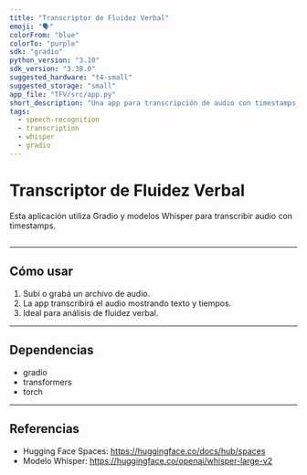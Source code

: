 ```yaml
---
title: "Transcriptor de Fluidez Verbal"
emoji: "🗣️"
colorFrom: "blue"
colorTo: "purple"
sdk: "gradio"
python_version: "3.10"
sdk_version: "3.38.0"
suggested_hardware: "t4-small"
suggested_storage: "small"
app_file: "TFV/src/app.py"
short_description: "Una app para transcripción de audio con timestamps "
tags:
  - speech-recognition
  - transcription
  - whisper
  - gradio
---
```

#
# Transcriptor de Fluidez Verbal

Esta aplicación utiliza Gradio y modelos Whisper para transcribir audio con timestamps.
##
---

## Cómo usar

1. Subí o grabá un archivo de audio.
2. La app transcribirá el audio mostrando texto y tiempos.
3. Ideal para análisis de fluidez verbal.

---

## Dependencias

- gradio
- transformers
- torch

---

## Referencias

- Hugging Face Spaces: https://huggingface.co/docs/hub/spaces
- Modelo Whisper: https://huggingface.co/openai/whisper-large-v2
